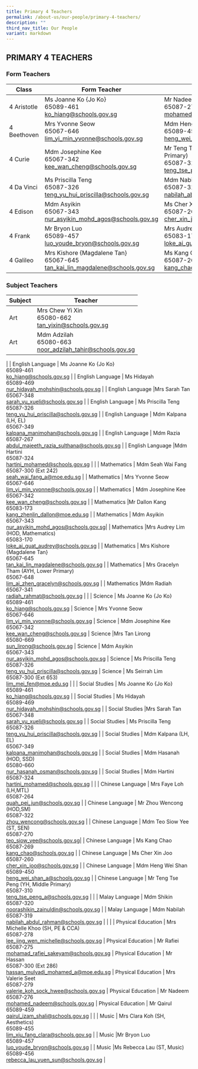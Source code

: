 ```yaml
---
title: Primary 4 Teachers
permalink: /about-us/our-people/primary-4-teachers/
description: ""
third_nav_title: Our People
variant: markdown
---
```

## PRIMARY 4 TEACHERS

### Form Teachers

| Class | Form Teacher | Form Teacher |
|---|---|---|
| 4 Aristotle | Ms Joanne Ko {Jo Ko} <br>65089-461<br>[ko_hiang@schools.gov.sg](mailto:ko_hiang@schools.gov.sg) | Mr Nadeem<br>65087-276<br>[mohamed_nadeem@schools.gov.sg](mailto:mohamed_nadeem@schools.gov.sg) |
| 4 Beethoven | Mrs Yvonne Seow<br>65067-646<br>[lim_yi_min_yvonne@schools.gov.sg](mailto:lim_yi_min_yvonne@schools.gov.sg) | Mdm Heng Wei Shan<br>65089-450<br>[heng_wei_shan_a@schools.gov.sg](mailto:heng_wei_shan_a@schools.gov.sg) |
| 4 Curie |Mdm Josephine Kee<br>65067-342<br>[kee_wan_cheng@schools.gov.sg](mailto:kee_wan_cheng@schools.gov.sg) | Mr Teng Tse Peng (YH, Middle Primary)<br>65087-310<br>[teng_tse_peng_a@schools.gov.sg](mailto:teng_tse_peng_a@schools.gov.sg) |
| 4 Da Vinci | Ms Priscilla Teng<br>65087-326<br>[teng_yu_hui_priscilla@schools.gov.sg](mailto:teng_yu_hui_priscilla@schools.gov.sg) | Mdm Nabilah<br>65087-319<br>[nabilah_abdul_rahman@schools.gov.sg](mailto:nabilah_abdul_rahman@schools.gov.sg) |
| 4 Edison | Mdm Asyikin<br>65067-343<br>[nur_asyikin_mohd_agos@schools.gov.sg](mailto:nur_asyikin_mohd_agos@schools.gov.sg) | Ms Cher Xin Joo<br>65087-260<br>[cher_xin_joo@schools.gov.sg](mailto:cher_xin_joo@schools.gov.sg) |
| 4 Frank |Mr Bryon Luo<br>65089-457<br>[luo_youde_bryon@schools.gov.sg](mailto:luo_youde_bryon@schools.gov.sg) | Mrs Audrey Lim (HOD, Mathematics)<br>65083-170<br>[loke_ai_guat_audrey@schools.gov.sg](mailto:loke_ai_guat_audrey@schools.gov.sg) |
| 4 Galileo | Mrs Kishore {Magdalene Tan}<br>65067-645<br>[tan_kai_lin_magdalene@schools.gov.sg](mailto:tan_kai_lin_magdalene@schools.gov.sg)|Ms Kang Chao<br>65087-269<br>[kang_chao@schools.gov.sg](mailto:kang_chao@schools.gov.sg) |


### Subject Teachers

| Subject | Teacher |
|---|---|
| Art | Mrs Chew Yi Xin<br>65080-662<br>[tan\_yixin@schools.gov.sg](mailto:tan\_yixin@schools.gov.sg) |
| Art | Mdm Adzilah<br>65080-663<br>[noor_adzilah_tahir@schools.gov.sg](mailto:noor_adzilah_tahir@schools.gov.sg) 
|
| English Language | Ms Joanne Ko {Jo Ko} <br>65089-461<br>[ko_hiang@schools.gov.sg](mailto:ko_hiang@schools.gov.sg) |
| English Language | Ms Hidayah<br>65089-469<br>[nur_hidayah_mohshin@schools.gov.sg](mailto:nur_hidayah_mohshin@schools.gov.sg) |
| English Language |Mrs Sarah Tan<br>65067-348<br>[sarah_yu_xueli@schools.gov.sg](mailto:sarah_yu_xueli@schools.gov.sg) |
| English Language | Ms Priscilla Teng<br>65087-326<br>[teng\_yu\_hui\_priscilla@schools.gov.sg](mailto:teng\_yu\_hui\_priscilla@schools.gov.sg) |
| English Language | Mdm Kalpana (LH, EL)<br>65067-349<br>[kalpana_manimohan@schools.gov.sg](mailto:kalpana_manimohan@schools.gov.sg) |
| English Language | Mdm Razia<br>65087-267<br>[abdul_majeeth_razia_sulthana@schools.gov.sg](mailto:abdul_majeeth_razia_sulthana@schools.gov.sg) |
| English Language |Mdm Hartini<br>65087-324<br>[hartini_mohamed@schools.gov.sg](mailto:hartini_mohamed@schools.gov.sg) |
|
| Mathematics | Mdm Seah Wai Fang <br>65087-300 (Ext 242)<br>[seah_wai_fang_a@moe.edu.sg](mailto:seah_wai_fang_a@moe.edu.sg) |
| Mathematics | Mrs Yvonne Seow<br>65067-646<br>[lim_yi_min_yvonne@schools.gov.sg](mailto:lim_yi_min_yvonne@schools.gov.sg) |
| Mathematics | Mdm Josephine Kee<br>65067-342<br>[kee_wan_cheng@schools.gov.sg](mailto:kee_wan_cheng@schools.gov.sg) |
| Mathematics |Mr Dallon Kang<br>65083-173<br>[kang_zhenlin_dallon@moe.edu.sg](mailto:kang_zhenlin_dallon@moe.edu.sg) |
| Mathematics | Mdm Asyikin<br>65067-343<br>[nur_asyikin_mohd_agos@schools.gov.sg](mailto:nur_asyikin_mohd_agos@schools.gov.sg)|
| Mathematics |Mrs Audrey Lim (HOD, Mathematics)<br>65083-170<br>[loke_ai_guat_audrey@schools.gov.sg](mailto:loke_ai_guat_audrey@schools.gov.sg) |
| Mathematics | Mrs Kishore {Magdalene Tan}<br>65067-645<br>[tan_kai_lin_magdalene@schools.gov.sg](mailto:tan_kai_lin_magdalene@schools.gov.sg) |
| Mathematics | Mrs Gracelyn Tham (AYH, Lower Primary)<br>65067-648<br>[lim_ai_zhen_gracelyn@schools.gov.sg](mailto:lim_ai_zhen_gracelyn@schools.gov.sg) |
| Mathematics |Mdm Radiah<br>65067-341<br>[radiah_rahmat@schools.gov.sg](mailto:radiah_rahmat@schools.gov.sg) |
|
| Science | Ms Joanne Ko {Jo Ko} <br>65089-461<br>[ko_hiang@schools.gov.sg](mailto:ko_hiang@schools.gov.sg)  |
Science | Mrs Yvonne Seow<br>65067-646<br>[lim_yi_min_yvonne@schools.gov.sg](mailto:lim_yi_min_yvonne@schools.gov.sg)   |
Science | Mdm Josephine Kee<br>65067-342<br>[kee_wan_cheng@schools.gov.sg](mailto:kee_wan_cheng@schools.gov.sg)   |
Science |Mrs Tan Lirong<br>65080-669<br>[sun_lirong@schools.gov.sg](mailto:sun_lirong@schools.gov.sg)  |
Science | Mdm Asyikin<br>65067-343<br>[nur_asyikin_mohd_agos@schools.gov.sg](mailto:nur_asyikin_mohd_agos@schools.gov.sg)  |
Science | Ms Priscilla Teng<br>65087-326<br>[teng_yu_hui_priscilla@schools.gov.sg](mailto:teng_yu_hui_priscilla@schools.gov.sg)  |
Science | Ms Seirrah Lim<br>65087-300 (Ext 653)<br>[lim_mei_fen@moe.edu.sg](mailto:lim_mei_fen@moe.edu.sg)  |
|
| Social Studies | Ms Joanne Ko {Jo Ko} <br>65089-461<br>[ko_hiang@schools.gov.sg](mailto:ko_hiang@schools.gov.sg) |
|  Social Studies | Ms Hidayah<br>65089-469<br>[nur_hidayah_mohshin@schools.gov.sg](mailto:nur_hidayah_mohshin@schools.gov.sg) |
|  Social Studies |Mrs Sarah Tan<br>65067-348<br>[sarah_yu_xueli@schools.gov.sg](mailto:sarah_yu_xueli@schools.gov.sg) |
|  Social Studies | Ms Priscilla Teng<br>65087-326<br>[teng_yu_hui_priscilla@schools.gov.sg](mailto:teng_yu_hui_priscilla@schools.gov.sg) |
|  Social Studies | Mdm Kalpana (LH, EL)<br>65067-349<br>[kalpana_manimohan@schools.gov.sg](mailto:kalpana_manimohan@schools.gov.sg) |
| Social Studies | Mdm Hasanah (HOD, SSD)<br>65080-660<br>[nur_hasanah_osman@schools.gov.sg](mailto:nur_hasanah_osman@schools.gov.sg) |
| Social Studies | Mdm Hartini<br>65087-324<br>[hartini_mohamed@schools.gov.sg](mailto:hartini_mohamed@schools.gov.sg)  |
|
| Chinese Language | Mrs Faye Loh (LH,MTL) <br>65087-264<br>[quah_pei_jun@schools.gov.sg](mailto:quah_pei_jun@schools.gov.sg) |
| Chinese Language | Mr Zhou Wencong (HOD,SM)<br>65087-322<br>[zhou_wencong@schools.gov.sg](mailto:zhou_wencong@schools.gov.sg) |
| Chinese Language |  Mdm Teo Siow Yee (ST, SEN)<br>65087-270<br>[teo_siow_yee@schools.gov.sg](mailto:teo_siow_yee@schools.gov.sg)|
| Chinese Language | Ms Kang Chao<br>65087-269<br>[kang_chao@schools.gov.sg](mailto:kang_chao@schools.gov.sg) |
| Chinese Language | Ms Cher Xin Joo <br>65087-260<br>[cher_xin_joo@schools.gov.sg](mailto:cher_xin_joo@schools.gov.sg) |
| Chinese Language | Mdm Heng Wei Shan<br>65089-450<br>[heng_wei_shan_a@schools.gov.sg](mailto:heng_wei_shan_a@schools.gov.sg) |
| Chinese Language | Mr Teng Tse Peng (YH, Middle Primary)<br>65087-310<br>[teng_tse_peng_a@schools.gov.sg](mailto:teng_tse_peng_a@schools.gov.sg) |
|
| Malay Language | Mdm Shikin <br>65087-320<br>[noorashikin_zainuldin@schools.gov.sg](mailto:noorashikin_zainuldin@schools.gov.sg) |
| Malay Language | Mdm Nabilah<br>65087-319<br>[nabilah_abdul_rahman@schools.gov.sg](mailto:nabilah_abdul_rahman@schools.gov.sg)  |
|
|
| Physical Education | Mrs Michelle Khoo (SH, PE &amp; CCA) <br>65087-278<br>[lee_jing_wen_michelle@schools.gov.sg](mailto:lee_jing_wen_michelle@schools.gov.sg) |
Physical Education | Mr Rafiei <br>65087-275<br>[mohamad_rafiei_sakeyam@schools.gov.sg](mailto:mohamad_rafiei_sakeyam@schools.gov.sg) |
Physical Education |  Mr Hassan<br>65087-300 (Ext 286)<br>[hassan_mulyadi_mohamed_a@moe.edu.sg](mailto:hassan_mulyadi_mohamed_a@moe.edu.sg) |
Physical Education | Mrs Valerie Seet<br>65087-279<br>[valerie_koh_sock_hwee@schools.gov.sg](mailto:valerie_koh_sock_hwee@schools.gov.sg) |
Physical Education |  Mr Nadeem<br>65087-276<br>[mohamed_nadeem@schools.gov.sg](mailto:mohamed_nadeem@schools.gov.sg) |
Physical Education |  Mr Qairul<br>65089-459<br>[qairul_izam_shali@schools.gov.sg](mailto:qairul_izam_shali@schools.gov.sg) |
|
| Music | Mrs Clara Koh (SH, Aesthetics)<br>65089-455<br>[lim_xiu_fang_clara@schools.gov.sg](mailto:lim_xiu_fang_clara@schools.gov.sg) |
| Music |Mr Bryon Luo<br>65089-457<br>[luo_youde_bryon@schools.gov.sg](mailto:luo_youde_bryon@schools.gov.sg) |
| Music |Ms Rebecca Lau (ST, Music)<br>65089-456<br>[rebecca_lau_yuen_sun@schools.gov.sg](mailto:rebecca_lau_yuen_sun@schools.gov.sg) |